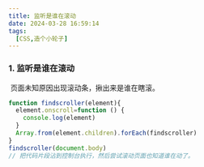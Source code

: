 ```yaml
---
title: 监听是谁在滚动
date: 2024-03-28 16:59:14
tags:
  [CSS,造个小轮子]
---
```


### 1. 监听是谁在滚动

​	页面未知原因出现滚动条，揪出来是谁在瞎滚。

```js
function findscroller(element){
  element.onscroll=function () {
    console.log(element)
  }
  Array.from(element.children).forEach(findscroller)
}
findscroller(document.body)
// 把代码片段沾到控制台执行，然后尝试滚动页面也知道谁在动了。
```

